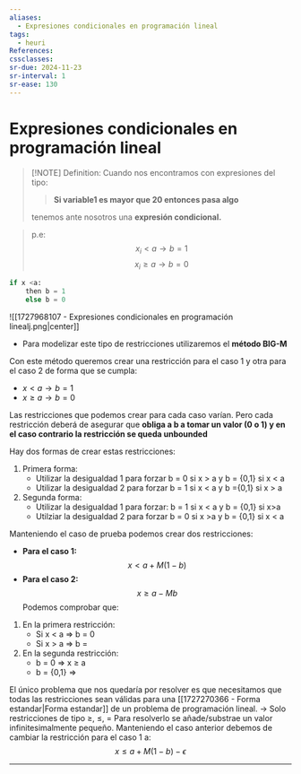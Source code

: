 ```yaml
---
aliases:
  - Expresiones condicionales en programación lineal
tags:
  - heuri
References: 
cssclasses: 
sr-due: 2024-11-23
sr-interval: 1
sr-ease: 130
---
```

# Expresiones condicionales en programación lineal

> [!NOTE] Definition: 
> Cuando nos encontramos con expresiones del tipo: 
> 
> > **Si variable1 es mayor que 20 entonces pasa algo**
>
> tenemos ante nosotros una **expresión condicional.** 

> p.e: $$x_i < a \rightarrow b=1$$
> $$x_i \geq a \rightarrow b = 0$$
```python
if x <a:
	then b = 1
	else b = 0
```

![[1727968107 - Expresiones condicionales en programación linealj.png|center]]
+ Para modelizar este tipo de restricciones utilizaremos el **método BIG-M**

Con este método queremos crear una restricción para el caso 1 y otra para el caso 2 de forma que se cumpla: 

+ $x<a \rightarrow b = 1$
+  $x\geq a \rightarrow b = 0$

Las restricciones que podemos crear para cada caso varían. Pero cada restricción deberá de asegurar que **obliga a b a tomar un valor (0 o 1) y en el caso contrario la restricción se queda unbounded**

Hay dos formas de crear estas restricciones:
1. Primera forma:
   + Utilizar la desigualdad 1 para forzar b = 0 si x > a y  b = {0,1} si x < a
   + Utilizar la desigualdad 2 para forzar b = 1 si x < a y b ={0,1} si x > a
2. Segunda forma: 
   + Utilizar la desigualdad 1 para forzar: b = 1 si x < a y b = {0,1} si x>a
   + Utilziar la desigualdad 2 para forzar b = 0 si x >a y b = {0,1} si x < a


Manteniendo el caso de prueba podemos crear dos restricciones: 
+ **Para el caso 1:**
  $$
  x < a + M(1-b)
   $$
+ **Para el caso 2:**
  $$
  x \geq a - Mb
   $$
Podemos comprobar que: 
1. En la primera restricción: 
   + Si x < a => b = 0
   + Si x > a => b = 
2. En la segunda restricción: 
   + b = 0 => x ≥ a 
   + b = {0,1} => 

El único problema que nos quedaría por resolver es que necesitamos que todas las restricciones sean válidas para una [[1727270366 - Forma estandar|Forma estandar]] de un problema de programación lineal. → Solo restricciones de tipo ≥, ≤, =
Para resolverlo se añade/substrae un valor infinitesimalmente pequeño. Manteniendo el caso anterior debemos de cambiar la restricción para el caso 1 a: 
$$
x \leq a + M(1-b)-\epsilon
$$
***
